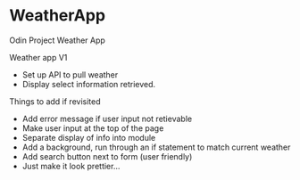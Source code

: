 # WeatherApp

Odin Project Weather App

Weather app V1

- Set up API to pull weather
- Display select information retrieved.

Things to add if revisited

- Add error message if user input not retievable
- Make user input at the top of the page
- Separate display of info into module
- Add a background, run through an if statement to match current weather
- Add search button next to form (user friendly)
- Just make it look prettier...
